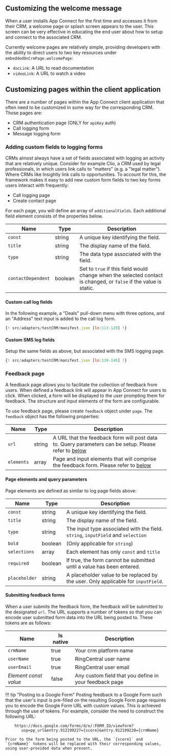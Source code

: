 ## Customizing the welcome message

When a user installs App Connect for the first time and accesses it from their CRM, a welcome page or splash screen appears to the user. This screen can be very effective in educating the end user about how to setup and connect to the associated CRM. 

Currently welcome pages are relatively simple, providing developers with the ability to direct users to two key resources under `embeddedOnCrmPage.welcomePage`:

* `docLink`: A URL to read documentation
* `videoLink`: A URL to watch a video

## Customizing pages within the client application

There are a number of pages within the App Connect client application that often need to be customized in some way for the corresponding CRM. Those pages are:

* CRM authentication page (ONLY for `apiKey` auth)
* Call logging form
* Message logging form

### Adding custom fields to logging forms

CRMs almost always have a set of fields associated with logging an activity that are relatively unique. Consider for example Clio, a CRM used by legal professionals, in which users link calls to "matters" (e.g. a "legal matter"). Where CRMs like Insightly link calls to opportunities. To account for this, the framework makes it easy to add new custom form fields to two key forms users interact with frequently:

* Call logging page
* Create contact page

For each page, you will define an array of `additionalFields`. Each additional field element consists of the properties below.

| Name               | Type    | Description                                                                                                       |
|--------------------|---------|-------------------------------------------------------------------------------------------------------------------|
| `const`            | string  | A unique key identifying the field.                                                                               |
| `title`            | string  | The display name of the field.                                                                                    |
| `type`             | string  | The data type associated with the field.                                                                          |
| `contactDependent` | boolean | Set to `true` if this field would change when the selected contact is changed, or `false` if the value is static. |

#### Custom call log fields

In the following example, a "Deals" pull-down menu with three options, and an "Address" text input is added to the call log form. 

```js
{! src/adapters/testCRM/manifest.json [ln:113-129] !}
```

#### Custom SMS log fields

Setup the same fields as above, but associated with the SMS logging page.

```js
{! src/adapters/testCRM/manifest.json [ln:130-145] !}
```

### Feedback page

A feedback page allows you to facilitate the collection of feedback from users. When defined a feedback link will appear in App Connect for users to click. When clicked, a form will be displayed to the user prompting them for feedback. The structure and input elements of the form are configurable.

To use feedback page, please create `feedback` object under `page`. The `feedback` object has the following properties:

| Name       | Type    | Description |
|------------|---------|-------------|
| `url`      | string  | A URL that the feedback form will post data to. Query parameters can be setup. Please refer to [below](#page-elements-and-query-parameters) |
| `elements` | array   | Page and input elements that will comprise the feedback form. Please refer to [below](#page-elements-and-query-parameters)  |

#### Page elements and query parameters

Page elements are defined as similar to log page fields above:

| Name    | Type   | Description                         |
|---------|--------|-------------------------------------|
| `const` | string | A unique key identifying the field. |
| `title` | string | The display name of the field.      |
| `type`  | string | The input type associated with the field. `string`, `inputField` and `selection` |
| `bold`  | boolean | (Only applicable for `string`)  |
| `selections`  | array   | Each element has only `const` and `title`|
| `required`    | boolean | If true, the form cannot be submitted until a value has been entered. |
| `placeholder` | string  | A placeholder value to be replaced by the user. Only applicable for `inputField`. |

#### Submitting feedback forms

When a user submits the feedback form, the feedback will be submitted to the designated `url`. The URL supports a number of tokens so that you can encode user submitted form data into the URL being posted to. These tokens are as follows:

| Name        | Is native | Description            |
|-------------|-----------|------------------------|
| `crmName`   | true      | Your crm platform name |
| `userName`  | true      | RingCentral user name  |
| `userEmail` | true      | RingCentral user email |
| *Element const value* | false     | Any custom field that you define in your feedback page |

!!! tip "Posting to a Google Form"
    Posting feedback to a Google Form such that the user's input is pre-filled on the resulting Google Form page requires you to encode the Google Form URL with custom values. This is achieved through the use of tokens. For example, consider the need to construct the following URL:
	
	    https://docs.google.com/forms/d/e/:FORM_ID/viewform?
	       usp=pp_url&entry.912199227={score}&entry.912199228={crmName}
		
	Prior to the form being posted to the URL, the `{score}` and `{crmName}` tokens will be replaced with their corresponding values, using user-provided data when present. 


